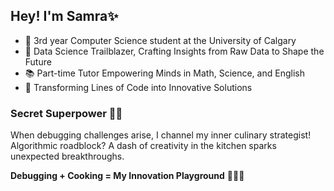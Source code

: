 ## Hey! I'm Samra✨

* 🚀 3rd year Computer Science student at the University of Calgary
* 🤖 Data Science Trailblazer, Crafting Insights from Raw Data to Shape the Future
* 📚 Part-time Tutor Empowering Minds in Math, Science, and English
* 💖 Transforming Lines of Code into Innovative Solutions

### Secret Superpower 🍳🔮
When debugging challenges arise, I channel my inner culinary strategist! 
Algorithmic roadblock? A dash of creativity in the kitchen sparks unexpected breakthroughs.

**Debugging + Cooking = My Innovation Playground** 🧑‍💻🥘



